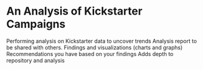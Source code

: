 # An Analysis of Kickstarter Campaigns
Performing analysis on Kickstarter data to uncover trends
Analysis report to be shared with others. Findings and visualizations (charts and graphs)
Recommendations you have based on your findings
Adds depth to repository and analysis
